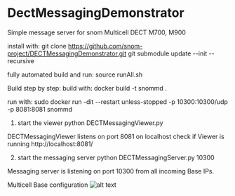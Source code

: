 # DectMessagingDemonstrator
Simple message server for snom Multicell DECT M700, M900

install with:
git clone https://github.com/snom-project/DECTMessagingDemonstrator.git
git submodule update --init --recursive

fully automated build and run:
source runAll.sh

Build step by step:
build with:
docker build -t snommd .

run with:
sudo docker run -dit --restart unless-stopped -p 10300:10300/udp -p 8081:8081 snommd 


1. start the viewer
python DECTMessagingViewer.py 

DECTMessagingViewer listens on port 8081 on localhost 
check if Viewer is running
http://localhost:8081/


2. start the messaging server
python DECTMessagingServer.py 10300

Messaging server is listening on port 10300 from all incoming Base IPs. 

Multicell Base configuration 
![alt text](https://github.com/snom-project/DECTMessagingDemonstrator.git/doc/master/app/doc/SampleBaseConfig.png?raw=true)

